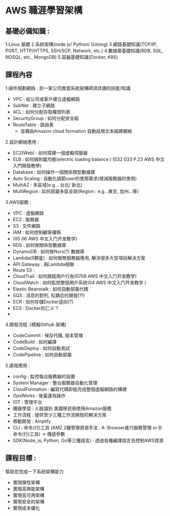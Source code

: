 
# AWS 職涯學習架構

## 基礎必備知識 : 
1.Linux 基礎
2.系統架構(node.js/ Python/ Golong)
3.網路基礎知識(TCP/IP, PORT, HTTP/HTTPS, SSH/SCP, Network, etc.)
4.數據庫基礎知識(RDB, SQL, NOSQL, etc., MongoDB)
5.容器基礎知識(Docker, K8S)

## 課程內容 
1.組件規劃網路 : 到一家公司擔當系統架構師須具備的技能/知識
+	VPC : 給公司或客戶建立虛擬網路
+	SubNet : 建立子網路
+	ACL : 如何分配存取權限列表
+	SecurityGroup : 如何分配安全組
+	RouteTable : 路由表 
     * 並藉由Amazon cloud formation 自動話用文本組建網絡
 
2.設計網絡應用 :
+	EC2(Web) : 如何搭建一個虛擬伺服器
+	ELB : 如何做附載均衡(electric loading balance ) (032 033 P.23 AWS 中文入門開發教學)
+	Database : 如何操作一個關係類型數據庫
+	Auto Scaling : 自動化調節user的使用需求(增減服務器的使用)
+	MultiAZ : 多區域(e.g… 台北/ 新北)
+	MultiRegion : 如何部屬多區全球(Region : e.g...東京, 加州...等)

3.AWS服務 : 
+	VPC : 虛擬網路
+	EC2 : 服務器
+	S3 : 文件網路
+	IAM : 如何控制顧客權縣
+	(05 06 AWS 中文入门开发教学)
+	RDS : 如何做關係型數據庫
+	DynamoDB : 如何做Nors(?) 數據庫
+	Lambda(5顆星) : 如何做無服務器應用, 解決很多大型項目解決方案
+	API  Gateway : 與Lambda相聯
+	Route 53 : 
+	CloudTrail : 如何跟蹤用戶行為(0708 AWS 中文入门开发教学)
+	CloudWatch : 如何監控整個用戶系統(04 AWS 中文入门开发教学 )
+	Elastic Beanstalk : 如何自動部屬代碼
+	SQS : 消息的對列, 松耦合的開發(?!)
+	ECR : 如何存儲Docker逕向(?)
+	ECS : Docker的ㄈㄨˊ?
+	 

4.開發流程 :(模擬Github 架構)
+	CodeCommit : 保存代碼, 版本管理
+	CodeBuild : 如何編譯
+	CodeDeploy : 如何自動測試
+	CodePipeline : 如何自動部屬
  
5.進階應用 : 
+	config : 監控每台服務器的設置
+	System Manager : 整台服務器自動化管理
+	CloudFormation : 編寫代碼即能完成整個虛擬網路的構建
+	OpsWorks : 後臺運為操作
+	IOT : 管理平台
+	機器學習 : 人臉識別 美國移民局使用Amazon服務
+	工作流程 : 提供至少三種工作流開發的解決方案
+	移動開發 : Amplify
+	CLI : 命令(行)工具 (AMZ 2種管理資源手法 : A: Browser進行服務管理 or B:  命令(行)工具) → 傳遞參數
+	SDK(Node, js, Python, Go等三種語言) : 透過各種編譯語言去控制AWS資源


## 課程目標 : 
幫助您完成一下系統架構能力

+	實現彈性架構
+	實現高興能架構
+	實現高可用架構
+	實現安全的架構
+	實現成本優化


   
